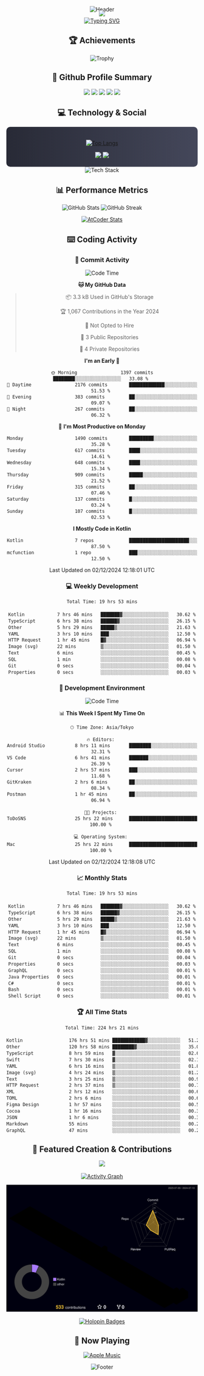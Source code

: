 <div align="center">
  
![Header](https://capsule-render.vercel.app/api?type=waving&color=gradient&customColorList=12&height=300&section=header&text=Welcome%20to%20Batapii's%20Universe&fontSize=50&animation=fadeIn&fontAlignY=40&desc=Android%20Developer%20|%20Kotlin%20LOVE%20)

<div style="margin-top: -20px;">
  <img src="https://readme-typing-svg.herokuapp.com/?lines=Crafting+Android+Experiences;Building+Tomorrow's+Apps+Today;Always+Learning,+Always+Growing&font=Fira%20Code&center=true&width=440&height=45&color=f75c7e&vCenter=true&size=22&pause=1000">
</div>

<a href="https://git.io/typing-svg">
  <img src="https://readme-typing-svg.demolab.com?font=Fira+Code&weight=600&size=28&duration=4000&pause=1000&center=true&vCenter=true&width=800&lines=Hey+there!+I'm+Batapii+%F0%9F%91%8B;Android+Developer+from+Japan+%F0%9F%87%AF%F0%9F%87%B5" alt="Typing SVG" />
</a>

## 🏆 Achievements

![Trophy](https://github-profile-trophy.vercel.app/?username=batapii&theme=onestar&no-frame=true&no-bg=true&column=8&rank=SSS,SS,S,AAA,AA,A,B,C&margin-w=10&margin-h=10)

## 🎯 Github Profile Summary

<div align="center">
  <img src="http://github-profile-summary-cards.vercel.app/api/cards/profile-details?username=batapii&theme=radical" />
  <img src="http://github-profile-summary-cards.vercel.app/api/cards/repos-per-language?username=batapii&theme=radical" />
  <img src="http://github-profile-summary-cards.vercel.app/api/cards/most-commit-language?username=batapii&theme=radical" />
  <img src="http://github-profile-summary-cards.vercel.app/api/cards/stats?username=batapii&theme=radical" />
  <img src="http://github-profile-summary-cards.vercel.app/api/cards/productive-time?username=batapii&theme=radical" />
</div>

## 💻 Technology & Social

<div align="center" style="background: linear-gradient(to right, #282A36, #44475A); padding: 20px; border-radius: 10px;">

[![Top Langs](https://github-readme-stats.vercel.app/api/top-langs/?username=batapii
)](https://github.com/anuraghazra/github-readme-stats)

<div style="margin-top: 15px">
<a href="https://github.com/batapii"><img src="https://img.shields.io/github/followers/batapii?style=for-the-badge&logo=github&label=Follow&color=ff6e96&labelColor=282A36"/></a>
<a href="https://twitter.com/batapii3939"><img src="https://img.shields.io/twitter/follow/batapii?style=for-the-badge&logo=twitter&color=1DA1F2&labelColor=282A36&label= Twitter"/></a>
</div>

</div>

<div align="center">
<img src="https://github-readme-tech-stack.vercel.app/api/cards?title=Tech+Stack&align=center&titleAlign=center&fontSize=20&lineHeight=10&lineCount=4&theme=github_dark&width=800&bg=%230D1117&badge=%23161B22&border=%2321262D&titleColor=%2358A6FF&line1=kotlin%2Ckotlin%2C0095D5%3Bandroid%2Candroid%2C00ff00%3Bjetpackcompose%2Cjetpack%2C4285F4%3B&line2=swift%2Cswift%2CFA7343%3Bfirebase%2Cfirebase%2CFFCA28%3Bgithub%2Cgithub%2C181717%3B&line3=typescript%2Ctypescript%2C3178C6%3Bgraphql%2Cgraphql%2CE10098%3Bsupabase%2Csupabase%2C3FCF8E%3B&line4=gradle%2Cgradle%2C02303A%3Bgitkraken%2Cgitkraken%2C179287%3Bpostman%2Cpostman%2CFF6C37%3B" alt="Tech Stack" />
</div>



## 📊 Performance Metrics

<div align="center">

![GitHub Stats](https://github-readme-stats.vercel.app/api?username=batapii&show_icons=true&theme=radical&hide_border=true&bg_color=0D1117)
![GitHub Streak](https://github-readme-streak-stats.herokuapp.com/?user=batapii&theme=radical&hide_border=true&background=0D1117)

[![AtCoder Stats](https://atcoder-readme-stats.vercel.app/stats/batapii3939?theme=dark&show_history=5&width=495)](https://github.com/iwbc-mzk/atcoder-readme-stats)

</div>

## ⌨️ Coding Activity

### 🌟 Commit Activity
<!--START_SECTION:commit-stats-->
![Code Time](http://img.shields.io/badge/Code%20Time-348%20hrs%2054%20mins-blue)

**🐱 My GitHub Data** 

> 📦 3.3 kB Used in GitHub's Storage 
 > 
> 🏆 1,067 Contributions in the Year 2024
 > 
> 🚫 Not Opted to Hire
 > 
> 📜 3 Public Repositories 
 > 
> 🔑 4 Private Repositories 
 > 
**I'm an Early 🐤** 

```text
🌞 Morning                1397 commits        ████████░░░░░░░░░░░░░░░░░   33.08 % 
🌆 Daytime                2176 commits        █████████████░░░░░░░░░░░░   51.53 % 
🌃 Evening                383 commits         ██░░░░░░░░░░░░░░░░░░░░░░░   09.07 % 
🌙 Night                  267 commits         ██░░░░░░░░░░░░░░░░░░░░░░░   06.32 % 
```
📅 **I'm Most Productive on Monday** 

```text
Monday                   1490 commits        █████████░░░░░░░░░░░░░░░░   35.28 % 
Tuesday                  617 commits         ████░░░░░░░░░░░░░░░░░░░░░   14.61 % 
Wednesday                648 commits         ████░░░░░░░░░░░░░░░░░░░░░   15.34 % 
Thursday                 909 commits         █████░░░░░░░░░░░░░░░░░░░░   21.52 % 
Friday                   315 commits         ██░░░░░░░░░░░░░░░░░░░░░░░   07.46 % 
Saturday                 137 commits         █░░░░░░░░░░░░░░░░░░░░░░░░   03.24 % 
Sunday                   107 commits         █░░░░░░░░░░░░░░░░░░░░░░░░   02.53 % 
```


**I Mostly Code in Kotlin** 

```text
Kotlin                   7 repos             ██████████████████████░░░   87.50 % 
mcfunction               1 repo              ███░░░░░░░░░░░░░░░░░░░░░░   12.50 % 
```




 Last Updated on 02/12/2024 12:18:01 UTC
<!--END_SECTION:commit-stats-->

### 💻 Weekly Development
<!--START_SECTION:wakatime-->

```txt
Total Time: 19 hrs 53 mins

Kotlin            7 hrs 46 mins   ███████▓░░░░░░░░░░░░░░░░░   30.62 %
TypeScript        6 hrs 38 mins   ██████▓░░░░░░░░░░░░░░░░░░   26.15 %
Other             5 hrs 29 mins   █████▒░░░░░░░░░░░░░░░░░░░   21.63 %
YAML              3 hrs 10 mins   ███░░░░░░░░░░░░░░░░░░░░░░   12.50 %
HTTP Request      1 hr 45 mins    █▓░░░░░░░░░░░░░░░░░░░░░░░   06.94 %
Image (svg)       22 mins         ▒░░░░░░░░░░░░░░░░░░░░░░░░   01.50 %
Text              6 mins          ░░░░░░░░░░░░░░░░░░░░░░░░░   00.45 %
SQL               1 min           ░░░░░░░░░░░░░░░░░░░░░░░░░   00.08 %
Git               0 secs          ░░░░░░░░░░░░░░░░░░░░░░░░░   00.04 %
Properties        0 secs          ░░░░░░░░░░░░░░░░░░░░░░░░░   00.03 %
```

<!--END_SECTION:wakatime-->

### 🔨 Development Environment
<!--START_SECTION:dev-stats-->
![Code Time](http://img.shields.io/badge/Code%20Time-348%20hrs%2054%20mins-blue)

📊 **This Week I Spent My Time On** 

```text
🕑︎ Time Zone: Asia/Tokyo

🔥 Editors: 
Android Studio           8 hrs 11 mins       ████████░░░░░░░░░░░░░░░░░   32.31 % 
VS Code                  6 hrs 41 mins       ███████░░░░░░░░░░░░░░░░░░   26.39 % 
Cursor                   2 hrs 57 mins       ███░░░░░░░░░░░░░░░░░░░░░░   11.68 % 
GitKraken                2 hrs 6 mins        ██░░░░░░░░░░░░░░░░░░░░░░░   08.34 % 
Postman                  1 hr 45 mins        ██░░░░░░░░░░░░░░░░░░░░░░░   06.94 % 

🐱‍💻 Projects: 
ToDoSNS                  25 hrs 22 mins      █████████████████████████   100.00 % 

💻 Operating System: 
Mac                      25 hrs 22 mins      █████████████████████████   100.00 % 
```


 Last Updated on 02/12/2024 12:18:08 UTC
<!--END_SECTION:dev-stats-->

### 📈 Monthly Stats
<!--START_SECTION:wakamonth-->

```txt
Total Time: 19 hrs 53 mins

Kotlin            7 hrs 46 mins   ███████▓░░░░░░░░░░░░░░░░░   30.62 %
TypeScript        6 hrs 38 mins   ██████▓░░░░░░░░░░░░░░░░░░   26.15 %
Other             5 hrs 29 mins   █████▒░░░░░░░░░░░░░░░░░░░   21.63 %
YAML              3 hrs 10 mins   ███░░░░░░░░░░░░░░░░░░░░░░   12.50 %
HTTP Request      1 hr 45 mins    █▓░░░░░░░░░░░░░░░░░░░░░░░   06.94 %
Image (svg)       22 mins         ▒░░░░░░░░░░░░░░░░░░░░░░░░   01.50 %
Text              6 mins          ░░░░░░░░░░░░░░░░░░░░░░░░░   00.45 %
SQL               1 min           ░░░░░░░░░░░░░░░░░░░░░░░░░   00.08 %
Git               0 secs          ░░░░░░░░░░░░░░░░░░░░░░░░░   00.04 %
Properties        0 secs          ░░░░░░░░░░░░░░░░░░░░░░░░░   00.03 %
GraphQL           0 secs          ░░░░░░░░░░░░░░░░░░░░░░░░░   00.01 %
Java Properties   0 secs          ░░░░░░░░░░░░░░░░░░░░░░░░░   00.01 %
C#                0 secs          ░░░░░░░░░░░░░░░░░░░░░░░░░   00.01 %
Bash              0 secs          ░░░░░░░░░░░░░░░░░░░░░░░░░   00.01 %
Shell Script      0 secs          ░░░░░░░░░░░░░░░░░░░░░░░░░   00.01 %
```

<!--END_SECTION:wakamonth-->

### 🏆 All Time Stats
<!--START_SECTION:wakaalltime-->

```txt
Total Time: 224 hrs 21 mins

Kotlin                 176 hrs 51 mins ████████████▓░░░░░░░░░░░░   51.22 %
Other                  120 hrs 58 mins ████████▓░░░░░░░░░░░░░░░░   35.03 %
TypeScript             8 hrs 59 mins   ▓░░░░░░░░░░░░░░░░░░░░░░░░   02.61 %
Swift                  7 hrs 30 mins   ▓░░░░░░░░░░░░░░░░░░░░░░░░   02.17 %
YAML                   6 hrs 16 mins   ▒░░░░░░░░░░░░░░░░░░░░░░░░   01.82 %
Image (svg)            4 hrs 24 mins   ▒░░░░░░░░░░░░░░░░░░░░░░░░   01.28 %
Text                   3 hrs 25 mins   ▒░░░░░░░░░░░░░░░░░░░░░░░░   00.99 %
HTTP Request           2 hrs 37 mins   ▒░░░░░░░░░░░░░░░░░░░░░░░░   00.76 %
XML                    2 hrs 12 mins   ░░░░░░░░░░░░░░░░░░░░░░░░░   00.64 %
TOML                   2 hrs 6 mins    ░░░░░░░░░░░░░░░░░░░░░░░░░   00.61 %
Figma Design           1 hr 57 mins    ░░░░░░░░░░░░░░░░░░░░░░░░░   00.57 %
Cocoa                  1 hr 16 mins    ░░░░░░░░░░░░░░░░░░░░░░░░░   00.37 %
JSON                   1 hr 6 mins     ░░░░░░░░░░░░░░░░░░░░░░░░░   00.32 %
Markdown               55 mins         ░░░░░░░░░░░░░░░░░░░░░░░░░   00.27 %
GraphQL                47 mins         ░░░░░░░░░░░░░░░░░░░░░░░░░   00.23 %
```

<!--END_SECTION:wakaalltime-->


## 🌟 Featured Creation & Contributions

<div align="center">
  <a href="https://github.com/batapii/ToDoSNS">
    <img src="https://github-readme-stats.vercel.app/api/pin/?username=batapii&repo=ToDoSNS&theme=radical&hide_border=true&bg_color=0D1117" />
  </a>

[![Activity Graph](https://github-readme-activity-graph.vercel.app/graph?username=batapii&custom_title=Contribution%20Graph&hide_border=true&theme=radical&bg_color=0D1117)](https://github.com/ashutosh00710/github-readme-activity-graph)

![3D Contrib](./profile-3d-contrib/profile-night-rainbow.svg)

[![Holopin Badges](https://holopin.me/batapii)](https://holopin.io/@batapii)

</div>

## 🎵 Now Playing

<div align="center">
  
[![Apple Music](https://music-profile.rayriffy.com/theme/dark.svg?uid=001005.6598667d2ffd4a10a4f429edd0ba24c4.1156)](https://github.com/rayriffy/apple-music-github-profile)

</div>

![Footer](https://capsule-render.vercel.app/api?type=waving&color=gradient&customColorList=12&height=100&section=footer)

</div>
